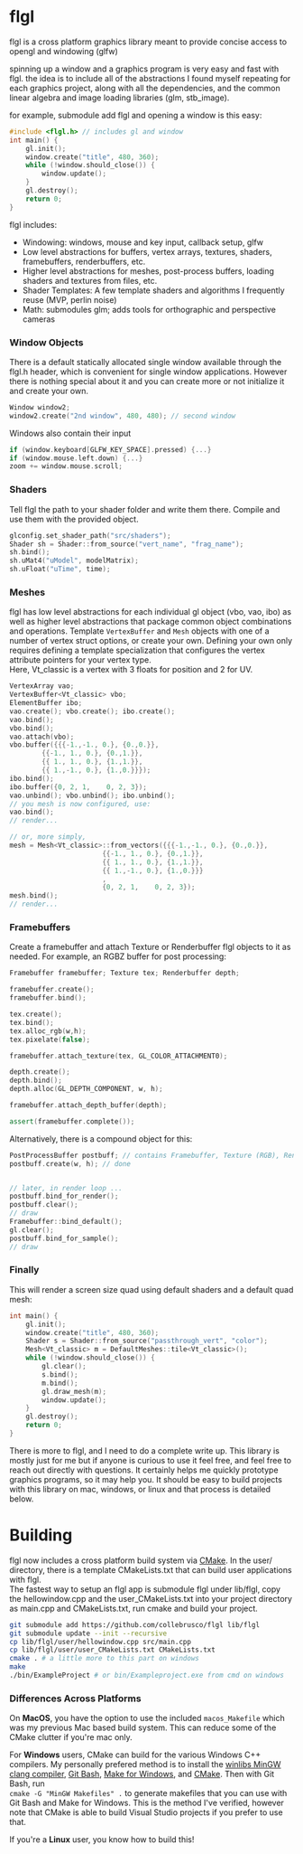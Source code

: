 # flgl
flgl is a cross platform graphics library meant to provide concise access to opengl and windowing (glfw)    
     
spinning up a window and a graphics program is very easy and fast with flgl. the idea is to include all of the abstractions I found myself repeating for each graphics project, along with all the dependencies, and the common linear algebra and image loading libraries (glm, stb_image).  
    
for example, submodule add flgl and opening a window is this easy:  
```c++
#include <flgl.h> // includes gl and window
int main() {
	gl.init();
	window.create("title", 480, 360);
	while (!window.should_close()) { 
		window.update();
	} 
	gl.destroy();
	return 0;
}
```
    
flgl includes:
* Windowing: windows, mouse and key input, callback setup, glfw
* Low level abstractions for buffers, vertex arrays, textures, shaders, framebuffers, renderbuffers, etc.
* Higher level abstractions for meshes, post-process buffers, loading shaders and textures from files, etc.
* Shader Templates: A few template shaders and algorithms I frequently reuse (MVP, perlin noise)
* Math: submodules glm; adds tools for orthographic and perspective cameras
   
### Window Objects  
There is a default statically allocated single window available through the flgl.h header, which is convenient for single window applications. However there is nothing special about it and you can create more or not initialize it and create your own.   
```c++
Window window2;
window2.create("2nd window", 480, 480); // second window
```
Windows also contain their input
```c++
if (window.keyboard[GLFW_KEY_SPACE].pressed) {...}
if (window.mouse.left.down) {...}
zoom += window.mouse.scroll;
```

### Shaders
Tell flgl the path to your shader folder and write them there. Compile and use them with the provided object.
```c++
glconfig.set_shader_path("src/shaders"); 
Shader sh = Shader::from_source("vert_name", "frag_name");
sh.bind();
sh.uMat4("uModel", modelMatrix);
sh.uFloat("uTime", time);
```
   
### Meshes
flgl has low level abstractions for each individual gl object (vbo, vao, ibo) as well as higher level abstractions that package common object combinations and operations.
Template ```VertexBuffer``` and ```Mesh``` objects with one of a number of vertex struct options, or create your own. Defining your own only requires defining a template specialization that configures the vertex attribute pointers for your vertex type.    
Here, Vt_classic is a vertex with 3 floats for position and 2 for UV.
```c++
VertexArray vao;
VertexBuffer<Vt_classic> vbo;
ElementBuffer ibo;
vao.create(); vbo.create(); ibo.create();
vao.bind();
vbo.bind();
vao.attach(vbo);
vbo.buffer({{{-1.,-1., 0.}, {0.,0.}},
	    {{-1., 1., 0.}, {0.,1.}},
	    {{ 1., 1., 0.}, {1.,1.}},
	    {{ 1.,-1., 0.}, {1.,0.}}});
ibo.bind();
ibo.buffer({0, 2, 1,	0, 2, 3});
vao.unbind(); vbo.unbind(); ibo.unbind();
// you mesh is now configured, use:
vao.bind();
// render...

// or, more simply, 
mesh = Mesh<Vt_classic>::from_vectors({{{-1.,-1., 0.}, {0.,0.}},	
				       {{-1., 1., 0.}, {0.,1.}},	
				       {{ 1., 1., 0.}, {1.,1.}},	
				       {{ 1.,-1., 0.}, {1.,0.}}}
				       ,
				       {0, 2, 1,	0, 2, 3});
mesh.bind();
// render...
```

### Framebuffers
Create a framebuffer and attach Texture or Renderbuffer flgl objects to it as needed. For example, an RGBZ buffer for post processing:
```c++
Framebuffer framebuffer; Texture tex; Renderbuffer depth;

framebuffer.create();
framebuffer.bind();

tex.create();
tex.bind();
tex.alloc_rgb(w,h);
tex.pixelate(false);

framebuffer.attach_texture(tex, GL_COLOR_ATTACHMENT0);

depth.create();
depth.bind();
depth.alloc(GL_DEPTH_COMPONENT, w, h);

framebuffer.attach_depth_buffer(depth);

assert(framebuffer.complete());
```
       
Alternatively, there is a compound object for this:
       
```c++
PostProcessBuffer postbuff; // contains Framebuffer, Texture (RGB), Renderbuffer (depth)
postbuff.create(w, h); // done


// later, in render loop ...
postbuff.bind_for_render();
postbuff.clear();
// draw
Framebuffer::bind_default();
gl.clear();
postbuff.bind_for_sample();
// draw
```
### Finally
This will render a screen size quad using default shaders and a default quad mesh:
```c++
int main() {
	gl.init();
	window.create("title", 480, 360);
	Shader s = Shader::from_source("passthrough_vert", "color");
	Mesh<Vt_classic> m = DefaultMeshes::tile<Vt_classic>();
	while (!window.should_close()) {
		gl.clear();
		s.bind();
		m.bind();
		gl.draw_mesh(m);
		window.update();
	}
	gl.destroy();
	return 0;
}
```

There is more to flgl, and I need to do a complete write up. This library is mostly just for me but if anyone is curious to use it feel free, and feel free to reach out directly with questions. It certainly helps me quickly prototype graphics programs, so it may help you. It should be easy to build projects with this library on mac, windows, or linux and that process is detailed below.

# Building
flgl now includes a cross platform build system via [CMake](https://cmake.org/). In the user/ directory, there is a template CMakeLists.txt that can build user applications with flgl.    
The fastest way to setup an flgl app is submodule flgl under lib/flgl, copy the hellowindow.cpp and the user_CMakeLists.txt into your project directory as main.cpp and CMakeLists.txt, run cmake and build your project.   
```bash
git submodule add https://github.com/collebrusco/flgl lib/flgl 
git submodule update --init --recursive
cp lib/flgl/user/hellowindow.cpp src/main.cpp
cp lib/flgl/user/user_CMakeLists.txt CMakeLists.txt
cmake . # a little more to this part on windows
make 
./bin/ExampleProject # or bin/Exampleproject.exe from cmd on windows
```

### Differences Across Platforms
On **MacOS**, you have the option to use the included `macos_Makefile` which was my previous Mac based build system. This can reduce some of the CMake clutter if you're mac only.   

For **Windows** users, CMake can build for the various Windows C++ compilers. My personally prefered method is to install the [winlibs MinGW clang compiler](https://winlibs.com/), [Git Bash](https://gitforwindows.org/), [Make for Windows](https://gnuwin32.sourceforge.net/packages/make.htm), and [CMake](https://cmake.org/). Then with Git Bash, run    
`cmake -G "MinGW Makefiles" .` to generate makefiles that you can use with Git Bash and Make for Windows. This is the method I've verified, however note that CMake is able to build Visual Studio projects if you prefer to use that.       

If you're a **Linux** user, you know how to build this!
    
